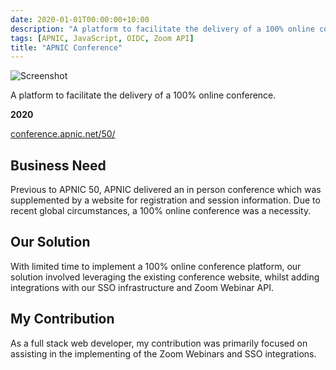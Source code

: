 ```yaml
---
date: 2020-01-01T00:00:00+10:00
description: "A platform to facilitate the delivery of a 100% online conference."
tags: [APNIC, JavaScript, OIDC, Zoom API]
title: "APNIC Conference"
---
```


![Screenshot](/images/my-work/apnic-conference.png)

A platform to facilitate the delivery of a 100% online conference.

**2020**

[conference.apnic.net/50/](https://conference.apnic.net/50/)

## Business Need

Previous to APNIC 50, APNIC delivered an in person conference which was supplemented by a website for registration and session information. Due to recent global circumstances, a 100% online conference was a necessity.

## Our Solution

With limited time to implement a 100% online conference platform, our solution involved leveraging the existing conference website, whilst adding integrations with our SSO infrastructure and Zoom Webinar API.

## My Contribution

As a full stack web developer, my contribution was primarily focused on assisting in the implementing of the Zoom Webinars and SSO integrations.
